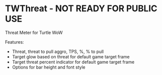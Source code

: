 # TWThreat - NOT READY FOR PUBLIC USE 
Threat Meter for Turtle WoW

Features:
- Threat, threat to pull aggro, TPS, %, % to pull
- Target glow based on threat for default game target frame
- Target threat percent indicator for default game target frame
- Options for bar height and font style
